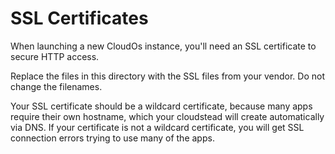 SSL Certificates
================

When launching a new CloudOs instance, you'll need an SSL certificate to secure HTTP access.

Replace the files in this directory with the SSL files from your vendor. Do not change the filenames. 

Your SSL certificate should be a wildcard certificate, because many apps require their own hostname,
which your cloudstead will create automatically via DNS. If your certificate is not a wildcard certificate,
you will get SSL connection errors trying to use many of the apps.
